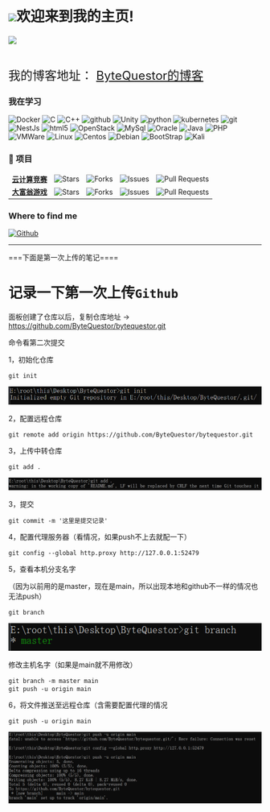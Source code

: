 
<h1><img src="https://emojis.slackmojis.com/emojis/images/1531849430/4246/blob-sunglasses.gif?1531849430" width="30"/>欢迎来到我的主页!</h1>

<img src="https://raw.gitmirror.com/ByteQuestor/picture/main/japan.jpg" style="vertical-align:middle"/>

<p>
    <font font size="5">
      <br>我的博客地址： 
      <a href="https://bytequestor.github.io" target="_blank">ByteQuestor的博客</a>
    </font>
</p>

<h3>我在学习</h3>
<p>
  <img alt="Docker" src="https://img.shields.io/badge/-Docker-46a2f1?style=flat-square&logo=docker&logoColor=white" />
    <img alt="C" src="https://img.shields.io/badge/-C语言-2088FF?style=flat-square&logo=C&logoColor=white" />
  <img alt="C++" src="https://img.shields.io/badge/-C++-2088FF?style=flat-square&logo=C&logoColor=white" />
  <img alt="github" src="https://img.shields.io/badge/-github-5849BE?style=flat-square&logo=github&logoColor=white" />
  <img alt="Unity" src="https://img.shields.io/badge/-Unity-311C87?style=flat-square&logo=unity&logoColor=white" />
  <img alt="python" src="https://img.shields.io/badge/-python-B7178C?style=flat-square&logo=python&logoColor=white" />
  <img alt="kubernetes" src="https://img.shields.io/badge/-kubernetes-CC6699?style=flat-square&logo=kubernetes&logoColor=white" />
  <img alt="git" src="https://img.shields.io/badge/-Git-F05032?style=flat-square&logo=git&logoColor=white" />
  <img alt="NestJs" src="https://img.shields.io/badge/-NestJs-ea2845?style=flat-square&logo=nestjs&logoColor=white" />
  <img alt="html5" src="https://img.shields.io/badge/-HTML5-E34F26?style=flat-square&logo=html5&logoColor=white" />
  <img alt="OpenStack" src="https://img.shields.io/badge/-OpenStack-FB542B?style=flat-square&logo=openstack&logoColor=white" />
  <img alt="MySql" src="https://img.shields.io/badge/-MySql-EC4A3F?style=flat-square&logo=MySql&logoColor=white" />
  <img alt="Oracle" src="https://img.shields.io/badge/-Oracle-EC4A3F?style=flat-square&logo=oracle&logoColor=white" />
  <img alt="Java" src="https://img.shields.io/badge/-Java-F9A03C?style=flat-square&logo=OpenJDK&logoColor=white" />
  <img alt="PHP" src="https://img.shields.io/badge/-PHP-461f76?style=flat-square&logo=PHP&logoColor=white" />
  <img alt="VMWare" src="https://img.shields.io/badge/-VMWare-d32bdd?style=flat-square&logo=PHP&logoColor=white" />
  <img alt="Linux" src="https://img.shields.io/badge/-Linux-2b40dd?style=flat-square&logo=linux&logoColor=white" />
  <img alt="Centos" src="https://img.shields.io/badge/-Centos-501554?style=flat-square&logo=centos&logoColor=white" />
  <img alt="Debian" src="https://img.shields.io/badge/-Debian-43853d?style=flat-square&logo=Debian&logoColor=white" />
  <img alt="BootStrap" src="https://img.shields.io/badge/-BootStrap-b058b5?style=flat-square&logo=bootstrap&logoColor=white" />
  <img alt="Kali" src="https://img.shields.io/badge/-kali-150808?style=flat-square&logo=kalilinux&logoColor=white" />
</p>
<h3>🎁 项目</h3>
<table>
  <thead align="center">
    <tr border: none;>
  <tbody>
    <tr> 
      <td><a href="https://github.com/pzxy-cs/pzxy-cloud-competition"><b>云计算竞赛</b></a></td>
      <td><img alt="Stars" src="https://img.shields.io/github/stars/thmsgbrt/react-simple-pull-to-refresh?style=flat-square&labelColor=343b41"/></td>
      <td><img alt="Forks" src="https://img.shields.io/github/forks/thmsgbrt/react-simple-pull-to-refresh?style=flat-square&labelColor=343b41"/></td>
      <td><img alt="Issues" src="https://img.shields.io/github/issues/thmsgbrt/react-simple-pull-to-refresh?style=flat-square&labelColor=343b41"/></td>
      <td><img alt="Pull Requests" src="https://img.shields.io/github/issues-pr/thmsgbrt/react-simple-pull-to-refresh?style=flat-square&labelColor=343b41"/></td>
    </tr>

<tr> 
      <td><a href="https://alonelovely.github.io/"><b>大富翁游戏</b></a></td>
      <td><img alt="Stars" src="https://img.shields.io/github/stars/thmsgbrt/react-simple-pull-to-refresh?style=flat-square&labelColor=343b41"/></td>
      <td><img alt="Forks" src="https://img.shields.io/github/forks/thmsgbrt/react-simple-pull-to-refresh?style=flat-square&labelColor=343b41"/></td>
      <td><img alt="Issues" src="https://img.shields.io/github/issues/thmsgbrt/react-simple-pull-to-refresh?style=flat-square&labelColor=343b41"/></td>
      <td><img alt="Pull Requests" src="https://img.shields.io/github/issues-pr/thmsgbrt/react-simple-pull-to-refresh?style=flat-square&labelColor=343b41"/></td>
    </tr>

  </tbody>
</table>
 

<h3>Where to find me</h3>
<p>
  <a href="https://github.com/ByteQuestor/bytequestor" target="_blank">
  <img alt="Github" src="https://img.shields.io/badge/GitHub-%2312100E.svg?&style=for-the-badge&logo=Github&logoColor=white" />
  </a> 
</p>

-----------
===下面是第一次上传的笔记====

# 记录一下第一次上传`Github`

面板创建了仓库以后，复制仓库地址 -> https://github.com/ByteQuestor/bytequestor.git

命令看第二次提交

1，初始化仓库

````git
git init
````

![image-20240906171654478](README.assets/image-20240906171654478.png)

2，配置远程仓库

```git
git remote add origin https://github.com/ByteQuestor/bytequestor.git
```



3，上传中转仓库

```git
git add .
```

![image-20240906171817769](README.assets/image-20240906171817769.png)

3，提交

```git
git commit -m '这里是提交记录'
```

4，配置代理服务器（看情况，如果push不上去就配一下）

```git
git config --global http.proxy http://127.0.0.1:52479
```

5，查看本机分支名字

（因为以前用的是master，现在是main，所以出现本地和github不一样的情况也无法push）

```git
git branch
```

![image-20240906172511545](README.assets/image-20240906172511545.png)

修改主机名字（如果是main就不用修改）

```git
git branch -m master main
git push -u origin main
```

6，将文件推送至远程仓库（含需要配置代理的情况

```git
git push -u origin main
```

![image-20240906173028560](./README.assets/image-20240906173028560.png)

